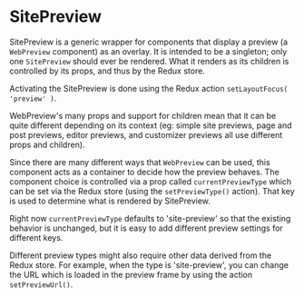# SitePreview

SitePreview is a generic wrapper for components that display a preview (a `WebPreview` component) as an overlay. It is intended to be a singleton; only one `SitePreview` should ever be rendered. What it renders as its children is controlled by its props, and thus by the Redux store.

Activating the SitePreview is done using the Redux action `setLayoutFocus( 'preview' )`.

WebPreview's many props and support for children mean that it can be quite different depending on its context (eg: simple site previews, page and post previews, editor previews, and customizer previews all use different props and children).

Since there are many different ways that `WebPreview` can be used, this component acts as a container to decide how the preview behaves. The component choice is controlled via a prop called `currentPreviewType` which can be set via the Redux store (using the `setPreviewType()` action). That key is used to determine what is rendered by SitePreview.

Right now `currentPreviewType` defaults to 'site-preview' so that the existing behavior is unchanged, but it is easy to add different preview settings for different keys.

Different preview types might also require other data derived from the Redux store. For example, when the type is 'site-preview', you can change the URL which is loaded in the preview frame by using the action `setPreviewUrl()`.
